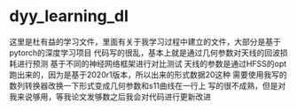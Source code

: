 # dyy_learning_dl
这里是杜有益的学习文件，里面有关于我学习过程中建立的文件，大部分是基于pytorch的深度学习项目
代码写的很乱，基本上就是通过几何参数对天线的回波损耗进行预测
基于不同的神经网络框架进行对比测试
天线的参数是通过HFSS的opt跑出来的，因为是基于2020r1版本，所以出来的形式数据20这种
需要使用我写的数列转换器改换一下形式变成几何参数和s11曲线在一行上
写的很不成熟，但是对我来说够用，等我论文发够数之后我会对代码进行更新改进
